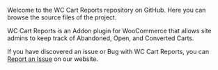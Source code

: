 

Welcome to the WC Cart Reports repository on GitHub. Here you can browse the source files of the project. 

WC Cart Reports is an Addon plugin for WooCommerce that allows site admins to keep track of Abandoned, Open, and Converted Carts.
 

If you have discovered an issue or Bug with WC Cart Reports, you can [Report an Issue](https://www.braintum.com/support/) on our website. 